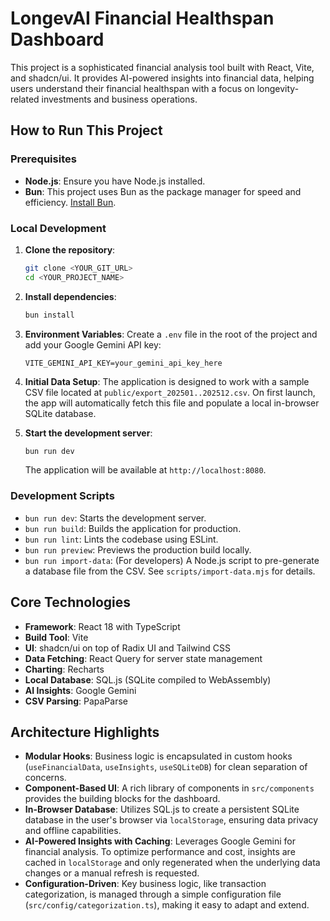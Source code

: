 # LongevAI Financial Healthspan Dashboard

This project is a sophisticated financial analysis tool built with React, Vite, and shadcn/ui. It provides AI-powered insights into financial data, helping users understand their financial healthspan with a focus on longevity-related investments and business operations.

## How to Run This Project

### Prerequisites

- **Node.js**: Ensure you have Node.js installed.
- **Bun**: This project uses Bun as the package manager for speed and efficiency. [Install Bun](https://bun.sh/docs/installation).

### Local Development

1.  **Clone the repository**:
    ```sh
    git clone <YOUR_GIT_URL>
    cd <YOUR_PROJECT_NAME>
    ```

2.  **Install dependencies**:
    ```sh
    bun install
    ```

3.  **Environment Variables**:
    Create a `.env` file in the root of the project and add your Google Gemini API key:
    ```
    VITE_GEMINI_API_KEY=your_gemini_api_key_here
    ```

4.  **Initial Data Setup**:
    The application is designed to work with a sample CSV file located at `public/export_202501..202512.csv`. On first launch, the app will automatically fetch this file and populate a local in-browser SQLite database.

5.  **Start the development server**:
    ```sh
    bun run dev
    ```
    The application will be available at `http://localhost:8080`.

### Development Scripts

-   `bun run dev`: Starts the development server.
-   `bun run build`: Builds the application for production.
-   `bun run lint`: Lints the codebase using ESLint.
-   `bun run preview`: Previews the production build locally.
-   `bun run import-data`: (For developers) A Node.js script to pre-generate a database file from the CSV. See `scripts/import-data.mjs` for details.

## Core Technologies

-   **Framework**: React 18 with TypeScript
-   **Build Tool**: Vite
-   **UI**: shadcn/ui on top of Radix UI and Tailwind CSS
-   **Data Fetching**: React Query for server state management
-   **Charting**: Recharts
-   **Local Database**: SQL.js (SQLite compiled to WebAssembly)
-   **AI Insights**: Google Gemini
-   **CSV Parsing**: PapaParse

## Architecture Highlights

-   **Modular Hooks**: Business logic is encapsulated in custom hooks (`useFinancialData`, `useInsights`, `useSQLiteDB`) for clean separation of concerns.
-   **Component-Based UI**: A rich library of components in `src/components` provides the building blocks for the dashboard.
-   **In-Browser Database**: Utilizes SQL.js to create a persistent SQLite database in the user's browser via `localStorage`, ensuring data privacy and offline capabilities.
-   **AI-Powered Insights with Caching**: Leverages Google Gemini for financial analysis. To optimize performance and cost, insights are cached in `localStorage` and only regenerated when the underlying data changes or a manual refresh is requested.
-   **Configuration-Driven**: Key business logic, like transaction categorization, is managed through a simple configuration file (`src/config/categorization.ts`), making it easy to adapt and extend.